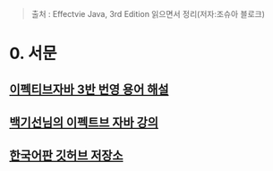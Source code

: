 > 출처 : Effectvie Java, 3rd Edition 읽으면서 정리(저자:조슈아 블로크)

# 0. 서문

## [이펙티브자바 3반 번영 용어 해설](https://docs.google.com/document/d/1Nw-_FJKre9x7Uy6DZ0NuAFyYUCjBPCpINxqrP0JFuXk/edit)
## [백기선님의 이펙트브 자바 강의](https://www.youtube.com/watch?v=X7RXP6EI-5E&list=PLfI752FpVCS8e5ACdi5dpwLdlVkn0QgJJ)
## [한국어판 깃허브 저장소](https://github.com/WegraLee/effective-java-3e-source-code)





